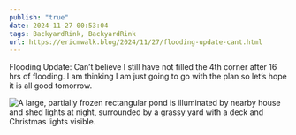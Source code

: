 ```yaml
---
publish: "true"
date: 2024-11-27 00:53:04
tags: BackyardRink, BackyardRink
url: https://ericmwalk.blog/2024/11/27/flooding-update-cant.html
---
```


Flooding Update: Can’t believe I still have not filled the 4th corner after 16 hrs of flooding. I am thinking I am just going to go with the plan so let’s hope it is all good tomorrow.

![A large, partially frozen rectangular pond is illuminated by nearby house and shed lights at night, surrounded by a grassy yard with a deck and Christmas lights visible.](https://ericmwalk.blog/uploads/2024/img-1020.jpeg)